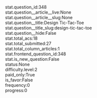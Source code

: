 stat.question_id:348  
stat.question__article__live:None  
stat.question__article__slug:None  
stat.question__title:Design Tic-Tac-Toe  
stat.question__title_slug:design-tic-tac-toe  
stat.question__hide:False  
stat.total_acs:18  
stat.total_submitted:27  
stat.total_column_articles:1  
stat.frontend_question_id:348  
stat.is_new_question:False  
status:None  
difficulty.level:2  
paid_only:True  
is_favor:False  
frequency:0  
progress:0  
